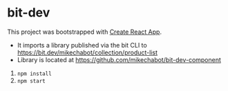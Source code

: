 # bit-dev

This project was bootstrapped with [Create React App](https://github.com/facebook/create-react-app).

* It imports a library published via the bit CLI to https://bit.dev/mikechabot/collection/product-list
* Library is located at https://github.com/mikechabot/bit-dev-component

1. `npm install`
2. `npm start`
